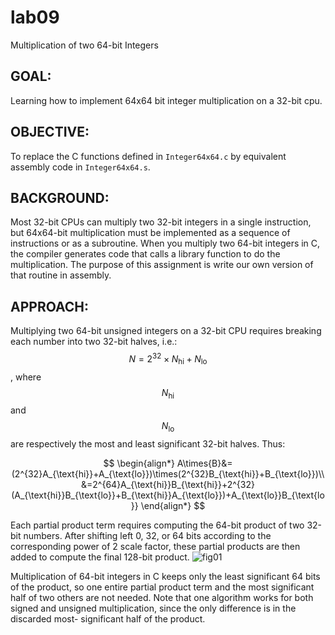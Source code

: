 # lab09
Multiplication of two 64-bit Integers

## GOAL:
Learning how to implement 64x64 bit integer multiplication on a 32-bit cpu.


## OBJECTIVE:
To replace the C functions defined in `Integer64x64.c` by equivalent assembly code in `Integer64x64.s`.


## BACKGROUND:
Most 32-bit CPUs can multiply two 32-bit integers in a single instruction, but 64x64-bit multiplication must be implemented as a sequence of instructions or as a subroutine. When you multiply two 64-bit integers in C, the compiler generates code that calls a library function to do the multiplication. The purpose of this assignment is write our own version of that routine in assembly.


## APPROACH:
Multiplying two 64-bit unsigned integers on a 32-bit CPU requires breaking each number into two 32-bit halves, i.e.: $$N=2^{32}\times{N}_{\text{hi}}+N_{\text{lo}}$$, where $$N_{\text{hi}}$$ and $$N_{\text{lo}}$$ are respectively the most and least significant 32-bit halves. Thus:

$$
\begin{align*}
A\times{B}&=(2^{32}A_{\text{hi}}+A_{\text{lo}})\times(2^{32}B_{\text{hi}}+B_{\text{lo}})\\
&=2^{64}A_{\text{hi}}B_{\text{hi}}+2^{32}(A_{\text{hi}}B_{\text{lo}}+B_{\text{hi}}A_{\text{lo}})+A_{\text{lo}}B_{\text{lo}}
\end{align*}
$$

Each partial product term requires computing the 64-bit product of two 32-bit numbers. After shifting left 0, 32, or 64 bits according to the corresponding power of 2 scale factor, these partial products are then added to compute the final 128-bit product.
![fig01](lab09/lab09-fig01.png)

Multiplication of 64-bit integers in C keeps only the least significant 64 bits of the product, so one entire partial product term and the most significant half of two others are not needed. Note that one algorithm works for both signed and unsigned multiplication, since the only difference is in the discarded most- significant half of the product.

